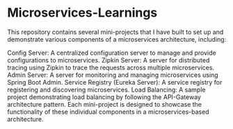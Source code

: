 # Microservices-Learnings
This repository contains several mini-projects that I have built to set up and demonstrate various components of a microservices architecture, including:

Config Server: A centralized configuration server to manage and provide configurations to microservices.
Zipkin Server: A server for distributed tracing using Zipkin to trace the requests across multiple microservices.
Admin Server: A server for monitoring and managing microservices using Spring Boot Admin.
Service Registry (Eureka Server): A service registry for registering and discovering microservices.
Load Balancing: A sample project demonstrating load balancing by following the API-Gateway architecture pattern.
Each mini-project is designed to showcase the functionality of these individual components in a microservices-based architecture.
